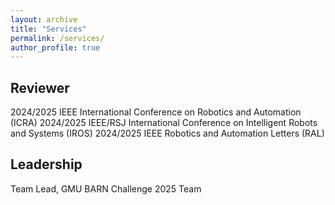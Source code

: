 ```yaml
---
layout: archive
title: "Services"
permalink: /services/
author_profile: true
---
```


## Reviewer

2024/2025 IEEE International Conference on Robotics and Automation (ICRA)
2024/2025 IEEE/RSJ International Conference on Intelligent Robots and Systems (IROS)
2024/2025 IEEE Robotics and Automation Letters (RAL)

## Leadership

Team Lead, GMU BARN Challenge 2025 Team
